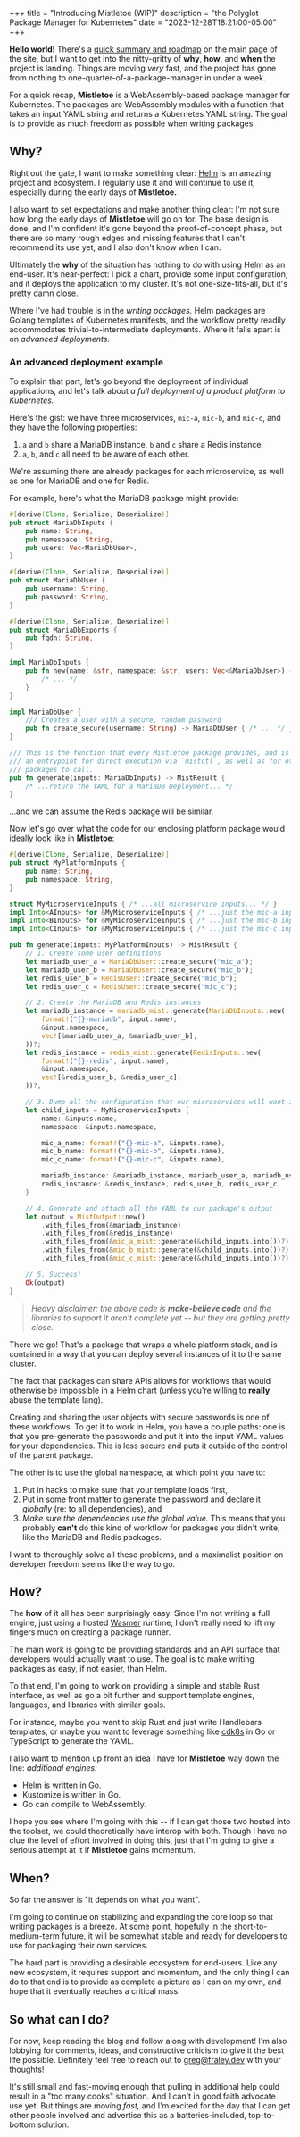 +++
title = "Introducing Mistletoe (WIP)"
description = "the Polyglot Package Manager for Kubernetes"
date = "2023-12-28T18:21:00-05:00"
+++

**Hello world!**  There's a [quick summary and roadmap](/) on the main page of the site, but I want to get into the nitty-gritty of **why**, **how**, and **when** the project is landing.  Things are moving *very* fast, and the project has gone from nothing to one-quarter-of-a-package-manager in under a week.

For a quick recap, **Mistletoe** is a WebAssembly-based package manager for Kubernetes.  The packages are WebAssembly modules with a function that takes an input YAML string and returns a Kubernetes YAML string.  The goal is to provide as much freedom as possible when writing packages.

## Why?

Right out the gate, I want to make something clear: [Helm](https://helm.sh/) is an amazing project and ecosystem.  I regularly use it and will continue to use it, especially during the early days of **Mistletoe.**

I also want to set expectations and make another thing clear: I'm not sure how long the early days of **Mistletoe** will go on for.  The base design is done, and I'm confident it's gone beyond the proof-of-concept phase, but there are so many rough edges and missing features that I can't recommend its use yet, and I also don't know when I can.

Ultimately the **why** of the situation has nothing to do with using Helm as an end-user.  It's near-perfect: I pick a chart, provide some input configuration, and it deploys the application to my cluster.  It's not one-size-fits-all, but it's pretty damn close.

Where I've had trouble is in the *writing packages.*  Helm packages are Golang templates of Kubernetes manifests, and the workflow pretty readily accommodates trivial-to-intermediate deployments.  Where it falls apart is on *advanced deployments.*

### An advanced deployment example

To explain that part, let's go beyond the deployment of individual applications, and let's talk about *a full deployment of a product platform to Kubernetes.*

Here's the gist: we have three microservices, `mic-a`, `mic-b`, and `mic-c`, and they have the following properties:

1. `a` and `b` share a MariaDB instance, `b` and `c` share a Redis instance.
2. `a`, `b`, and `c` all need to be aware of each other.

We're assuming there are already packages for each microservice, as well as one for MariaDB and one for Redis.

For example, here's what the MariaDB package might provide:

```rust
#[derive(Clone, Serialize, Deserialize)]
pub struct MariaDbInputs {
    pub name: String,
    pub namespace: String,
    pub users: Vec<MariaDbUser>,
}

#[derive(Clone, Serialize, Deserialize)]
pub struct MariaDbUser {
    pub username: String,
    pub password: String,
}

#[derive(Clone, Serialize, Deserialize)]
pub struct MariaDbExports {
    pub fqdn: String,
}

impl MariaDbInputs {
    pub fn new(name: &str, namespace: &str, users: Vec<&MariaDbUser>) -> Self {
        /* ... */
    }
}

impl MariaDbUser {
    /// Creates a user with a secure, random password
    pub fn create_secure(username: String) -> MariaDbUser { /* ... */ }
}

/// This is the function that every Mistletoe package provides, and is both
/// an entrypoint for direct execution via `mistctl`, as well as for other
/// packages to call.
pub fn generate(inputs: MariaDbInputs) -> MistResult {
    /* ...return the YAML for a MariaDB Deployment... */
}
```

...and we can assume the Redis package will be similar.

Now let's go over what the code for our enclosing platform package would ideally look like in **Mistletoe**:

```rust
#[derive(Clone, Serialize, Deserialize)]
pub struct MyPlatformInputs {
    pub name: String,
    pub namespace: String,
}

struct MyMicroserviceInputs { /* ...all microservice inputs... */ }
impl Into<AInputs> for &MyMicroserviceInputs { /* ...just the mic-a inputs... */ }
impl Into<BInputs> for &MyMicroserviceInputs { /* ...just the mic-b inputs... */ }
impl Into<CInputs> for &MyMicroserviceInputs { /* ...just the mic-c inputs... */ }

pub fn generate(inputs: MyPlatformInputs) -> MistResult {
    // 1. Create some user definitions
    let mariadb_user_a = MariaDbUser::create_secure("mic_a");
    let mariadb_user_b = MariaDbUser::create_secure("mic_b");
    let redis_user_b = RedisUser::create_secure("mic_b");
    let redis_user_c = RedisUser::create_secure("mic_c");

    // 2. Create the MariaDB and Redis instances
    let mariadb_instance = mariadb_mist::generate(MariaDbInputs::new(
        format!("{}-mariadb", input.name),
        &input.namespace,
        vec![&mariadb_user_a, &mariadb_user_b],
    ))?;
    let redis_instance = redis_mist::generate(RedisInputs::new(
        format!("{}-redis", input.name),
        &input.namespace,
        vec![&redis_user_b, &redis_user_c],
    ))?;

    // 3. Dump all the configuration that our microservices will want into a struct
    let child_inputs = MyMicroserviceInputs {
        name: &inputs.name,
        namespace: &inputs.namespace,

        mic_a_name: format!("{}-mic-a", &inputs.name),
        mic_b_name: format!("{}-mic-b", &inputs.name),
        mic_c_name: format!("{}-mic-c", &inputs.name),

        mariadb_instance: &mariadb_instance, mariadb_user_a, mariadb_user_b,
        redis_instance: &redis_instance, redis_user_b, redis_user_c,
    }

    // 4. Generate and attach all the YAML to our package's output
    let output = MistOutput::new()
        .with_files_from(&mariadb_instance)
        .with_files_from(&redis_instance)
        .with_files_from(&mic_a_mist::generate(&child_inputs.into())?)
        .with_files_from(&mic_b_mist::generate(&child_inputs.into())?)
        .with_files_from(&mic_c_mist::generate(&child_inputs.into())?);

    // 5. Success!
    Ok(output)
}
```

> *Heavy disclaimer: the above code is **make-believe code** and the libraries to support it aren't complete yet -- but they are getting pretty close.*

There we go!  That's a package that wraps a whole platform stack, and is contained in a way that you can deploy several instances of it to the same cluster.

The fact that packages can share APIs allows for workflows that would otherwise be impossible in a Helm chart (unless you're willing to **really** abuse the template lang).

Creating and sharing the user objects with secure passwords is one of these workflows.  To get it to work in Helm, you have a couple paths: one is that you pre-generate the passwords and put it into the input YAML values for your dependencies.  This is less secure and puts it outside of the control of the parent package.

The other is to use the global namespace, at which point you have to:

1. Put in hacks to make sure that your template loads first,
2. Put in some front matter to generate the password and declare it *globally* (re: to all dependencies), and
3. *Make sure the dependencies use the global value.*  This means that you probably **can't** do this kind of workflow for packages you didn't write, like the MariaDB and Redis packages.

I want to thoroughly solve all these problems, and a maximalist position on developer freedom seems like the way to go.

## How?

The **how** of it all has been surprisingly easy.  Since I'm not writing a full engine, just using a hosted [Wasmer](https://wasmer.io/) runtime, I don't really need to lift my fingers much on creating a package runner.

The main work is going to be providing standards and an API surface that developers would actually want to use.  The goal is to make writing packages as easy, if not easier, than Helm.

To that end, I'm going to work on providing a simple and stable Rust interface, as well as go a bit further and support template engines, languages, and libraries with similar goals.

For instance, maybe you want to skip Rust and just write Handlebars templates, or maybe you want to leverage something like [cdk8s](https://cdk8s.io/) in Go or TypeScript to generate the YAML.

I also want to mention up front an idea I have for **Mistletoe** way down the line: *additional engines:*

* Helm is written in Go.
* Kustomize is written in Go.
* Go can compile to WebAssembly.

I hope you see where I'm going with this -- if I can get those two hosted into the toolset, we could theoretically have interop with both.  Though I have no clue the level of effort involved in doing this, just that I'm going to give a serious attempt at it if **Mistletoe** gains momentum.

## When?

So far the answer is "it depends on what you want".

I'm going to continue on stabilizing and expanding the core loop so that writing packages is a breeze.  At some point, hopefully in the short-to-medium-term future, it will be somewhat stable and ready for developers to use for packaging their own services.

The hard part is providing a desirable ecosystem for end-users.  Like any new ecosystem, it requires support and momentum, and the only thing I can do to that end is to provide as complete a picture as I can on my own, and hope that it eventually reaches a critical mass.

## So what can I do?

For now, keep reading the blog and follow along with development!  I'm also lobbying for comments, ideas, and constructive criticism to give it the best life possible.  Definitely feel free to reach out to [greg@fraley.dev](mailto:greg@fraley.dev) with your thoughts!

It's still small and fast-moving enough that pulling in additional help could result in a "too many cooks" situation.  And I can't in good faith advocate use yet.  But things are moving *fast,* and I'm excited for the day that I can get other people involved and advertise this as a batteries-included, top-to-bottom solution.
